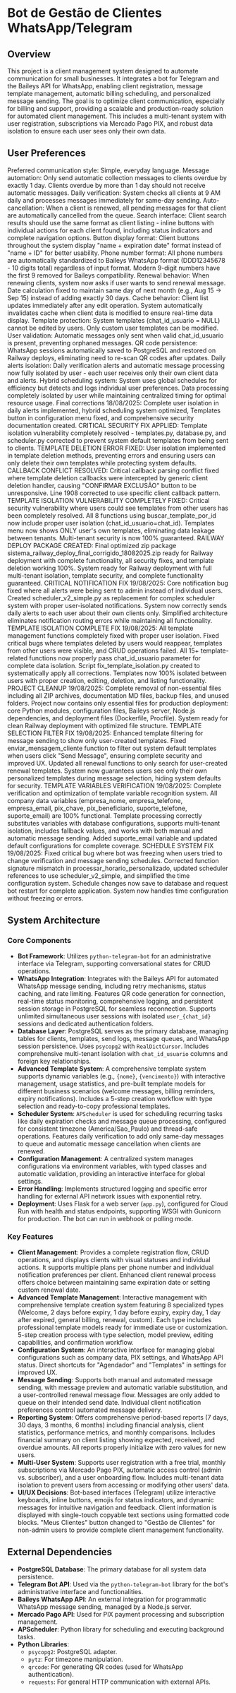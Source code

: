 # Bot de Gestão de Clientes WhatsApp/Telegram

## Overview
This project is a client management system designed to automate communication for small businesses. It integrates a bot for Telegram and the Baileys API for WhatsApp, enabling client registration, message template management, automatic billing scheduling, and personalized message sending. The goal is to optimize client communication, especially for billing and support, providing a scalable and production-ready solution for automated client management. This includes a multi-tenant system with user registration, subscriptions via Mercado Pago PIX, and robust data isolation to ensure each user sees only their own data.

## User Preferences
Preferred communication style: Simple, everyday language.
Message automation: Only send automatic collection messages to clients overdue by exactly 1 day. Clients overdue by more than 1 day should not receive automatic messages.
Daily verification: System checks all clients at 9 AM daily and processes messages immediately for same-day sending.
Auto-cancellation: When a client is renewed, all pending messages for that client are automatically cancelled from the queue.
Search interface: Client search results should use the same format as client listing - inline buttons with individual actions for each client found, including status indicators and complete navigation options.
Button display format: Client buttons throughout the system display "name + expiration date" format instead of "name + ID" for better usability.
Phone number format: All phone numbers are automatically standardized to Baileys WhatsApp format (DDD12345678 - 10 digits total) regardless of input format. Modern 9-digit numbers have the first 9 removed for Baileys compatibility.
Renewal behavior: When renewing clients, system now asks if user wants to send renewal message. Date calculation fixed to maintain same day of next month (e.g., Aug 15 -> Sep 15) instead of adding exactly 30 days.
Cache behavior: Client list updates immediately after any edit operation. System automatically invalidates cache when client data is modified to ensure real-time data display.
Template protection: System templates (chat_id_usuario = NULL) cannot be edited by users. Only custom user templates can be modified.
User validation: Automatic messages only sent when valid chat_id_usuario is present, preventing orphaned messages.
QR code persistence: WhatsApp sessions automatically saved to PostgreSQL and restored on Railway deploys, eliminating need to re-scan QR codes after updates.
Daily alerts isolation: Daily verification alerts and automatic message processing now fully isolated by user - each user receives only their own client data and alerts.
Hybrid scheduling system: System uses global schedules for efficiency but detects and logs individual user preferences. Data processing completely isolated by user while maintaining centralized timing for optimal resource usage.
Final corrections 18/08/2025: Complete user isolation in daily alerts implemented, hybrid scheduling system optimized, Templates button in configuration menu fixed, and comprehensive security documentation created. CRITICAL SECURITY FIX APPLIED: Template isolation vulnerability completely resolved - templates.py, database.py, and scheduler.py corrected to prevent system default templates from being sent to clients. TEMPLATE DELETION ERROR FIXED: User isolation implemented in template deletion methods, preventing errors and ensuring users can only delete their own templates while protecting system defaults. CALLBACK CONFLICT RESOLVED: Critical callback parsing conflict fixed where template deletion callbacks were intercepted by generic client deletion handler, causing "CONFIRMAR EXCLUSÃO" button to be unresponsive. Line 1908 corrected to use specific client callback pattern. TEMPLATE ISOLATION VULNERABILITY COMPLETELY FIXED: Critical security vulnerability where users could see templates from other users has been completely resolved. All 8 functions using buscar_template_por_id now include proper user isolation (chat_id_usuario=chat_id). Templates menu now shows ONLY user's own templates, eliminating data leakage between tenants. Multi-tenant security is now 100% guaranteed. RAILWAY DEPLOY PACKAGE CREATED: Final optimized zip package sistema_railway_deploy_final_corrigido_18082025.zip ready for Railway deployment with complete functionality, all security fixes, and template deletion working 100%. System ready for Railway deployment with full multi-tenant isolation, template security, and complete functionality guaranteed.
CRITICAL NOTIFICATION FIX 19/08/2025: Core notification bug fixed where all alerts were being sent to admin instead of individual users. Created scheduler_v2_simple.py as replacement for complex scheduler system with proper user-isolated notifications. System now correctly sends daily alerts to each user about their own clients only. Simplified architecture eliminates notification routing errors while maintaining all functionality.
TEMPLATE ISOLATION COMPLETE FIX 19/08/2025: All template management functions completely fixed with proper user isolation. Fixed critical bugs where templates deleted by users would reappear, templates from other users were visible, and CRUD operations failed. All 15+ template-related functions now properly pass chat_id_usuario parameter for complete data isolation. Script fix_template_isolation.py created to systematically apply all corrections. Templates now 100% isolated between users with proper creation, editing, deletion, and listing functionality.
PROJECT CLEANUP 19/08/2025: Complete removal of non-essential files including all ZIP archives, documentation MD files, backup files, and unused folders. Project now contains only essential files for production deployment: core Python modules, configuration files, Baileys server, Node.js dependencies, and deployment files (Dockerfile, Procfile). System ready for clean Railway deployment with optimized file structure.
TEMPLATE SELECTION FILTER FIX 19/08/2025: Enhanced template filtering for message sending to show only user-created templates. Fixed enviar_mensagem_cliente function to filter out system default templates when users click "Send Message", ensuring complete security and improved UX. Updated all renewal functions to only search for user-created renewal templates. System now guarantees users see only their own personalized templates during message selection, hiding system defaults for security.
TEMPLATE VARIABLES VERIFICATION 19/08/2025: Complete verification and optimization of template variable recognition system. All company data variables (empresa_nome, empresa_telefone, empresa_email, pix_chave, pix_beneficiario, suporte_telefone, suporte_email) are 100% functional. Template processing correctly substitutes variables with database configurations, supports multi-tenant isolation, includes fallback values, and works with both manual and automatic message sending. Added suporte_email variable and updated default configurations for complete coverage.
SCHEDULE SYSTEM FIX 19/08/2025: Fixed critical bug where bot was freezing when users tried to change verification and message sending schedules. Corrected function signature mismatch in processar_horario_personalizado, updated scheduler references to use scheduler_v2_simple, and simplified the time configuration system. Schedule changes now save to database and request bot restart for complete application. System now handles time configuration without freezing or errors.

## System Architecture

### Core Components
-   **Bot Framework**: Utilizes `python-telegram-bot` for an administrative interface via Telegram, supporting conversational states for CRUD operations.
-   **WhatsApp Integration**: Integrates with the Baileys API for automated WhatsApp message sending, including retry mechanisms, status caching, and rate limiting. Features QR code generation for connection, real-time status monitoring, comprehensive logging, and persistent session storage in PostgreSQL for seamless reconnection. Supports unlimited simultaneous user sessions with isolated `user_{chat_id}` sessions and dedicated authentication folders.
-   **Database Layer**: PostgreSQL serves as the primary database, managing tables for clients, templates, send logs, message queues, and WhatsApp session persistence. Uses `psycopg2` with `RealDictCursor`. Includes comprehensive multi-tenant isolation with `chat_id_usuario` columns and foreign key relationships.
-   **Advanced Template System**: A comprehensive template system supports dynamic variables (e.g., `{nome}`, `{vencimento}`) with interactive management, usage statistics, and pre-built template models for different business scenarios (welcome messages, billing reminders, expiry notifications). Includes a 5-step creation workflow with type selection and ready-to-copy professional templates.
-   **Scheduler System**: `APScheduler` is used for scheduling recurring tasks like daily expiration checks and message queue processing, configured for consistent timezone (America/Sao_Paulo) and thread-safe operations. Features daily verification to add only same-day messages to queue and automatic message cancellation when clients are renewed.
-   **Configuration Management**: A centralized system manages configurations via environment variables, with typed classes and automatic validation, providing an interactive interface for global settings.
-   **Error Handling**: Implements structured logging and specific error handling for external API network issues with exponential retry.
-   **Deployment**: Uses Flask for a web server (`app.py`), configured for Cloud Run with health and status endpoints, supporting WSGI with Gunicorn for production. The bot can run in webhook or polling mode.

### Key Features
-   **Client Management**: Provides a complete registration flow, CRUD operations, and displays clients with visual statuses and individual actions. It supports multiple plans per phone number and individual notification preferences per client. Enhanced client renewal process offers choice between maintaining same expiration date or setting custom renewal date.
-   **Advanced Template Management**: Interactive management with comprehensive template creation system featuring 8 specialized types (Welcome, 2 days before expiry, 1 day before expiry, expiry day, 1 day after expired, general billing, renewal, custom). Each type includes professional template models ready for immediate use or customization. 5-step creation process with type selection, model preview, editing capabilities, and confirmation workflow.
-   **Configuration System**: An interactive interface for managing global configurations such as company data, PIX settings, and WhatsApp API status. Direct shortcuts for "Agendador" and "Templates" in settings for improved UX.
-   **Message Sending**: Supports both manual and automated message sending, with message preview and automatic variable substitution, and a user-controlled renewal message flow. Messages are only added to queue on their intended send date. Individual client notification preferences control automated message delivery.
-   **Reporting System**: Offers comprehensive period-based reports (7 days, 30 days, 3 months, 6 months) including financial analysis, client statistics, performance metrics, and monthly comparisons. Includes financial summary on client listing showing expected, received, and overdue amounts. All reports properly initialize with zero values for new users.
-   **Multi-User System**: Supports user registration with a free trial, monthly subscriptions via Mercado Pago PIX, automatic access control (admin vs. subscriber), and a user onboarding flow. Includes multi-tenant data isolation to prevent users from accessing or modifying other users' data.
-   **UI/UX Decisions**: Bot-based interfaces (Telegram) utilize interactive keyboards, inline buttons, emojis for status indicators, and dynamic messages for intuitive navigation and feedback. Client information is displayed with single-touch copyable text sections using formatted code blocks. "Meus Clientes" button changed to "Gestão de Clientes" for non-admin users to provide complete client management functionality.

## External Dependencies

-   **PostgreSQL Database**: The primary database for all system data persistence.
-   **Telegram Bot API**: Used via the `python-telegram-bot` library for the bot's administrative interface and functionalities.
-   **Baileys WhatsApp API**: An external integration for programmatic WhatsApp message sending, managed by a Node.js server.
-   **Mercado Pago API**: Used for PIX payment processing and subscription management.
-   **APScheduler**: Python library for scheduling and executing background tasks.
-   **Python Libraries**:
    -   `psycopg2`: PostgreSQL adapter.
    -   `pytz`: For timezone manipulation.
    -   `qrcode`: For generating QR codes (used for WhatsApp authentication).
    -   `requests`: For general HTTP communication with external APIs.